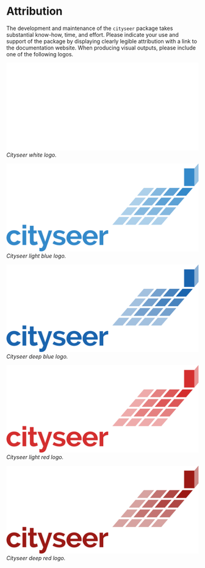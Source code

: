 # Attribution

The development and maintenance of the `cityseer` package takes substantial know-how, time, and effort. Please indicate your use and support of the package by displaying clearly legible attribution with a link to the documentation website. When producing visual outputs, please include one of the following logos.

![Cityseer white logo](../src/assets/logos/cityseer_logo_white.png)
_Cityseer white logo._

![Cityseer light blue logo](../src/assets/logos/cityseer_logo_light_blue.png)
_Cityseer light blue logo._

![Cityseer deep blue logo](../src/assets/logos/cityseer_logo_deep_blue.png)
_Cityseer deep blue logo._

![Cityseer light red logo](../src/assets/logos/cityseer_logo_light_red.png)
_Cityseer light red logo._

![Cityseer deep red logo](../src/assets/logos/cityseer_logo_deep_red.png)
_Cityseer deep red logo._
